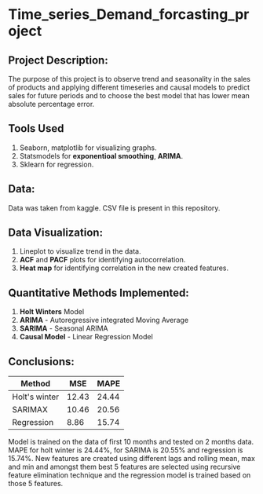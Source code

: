 # Time_series_Demand_forcasting_project
## Project Description:
The purpose of this project is to observe trend and seasonality in the sales of products and applying different timeseries and causal models to predict sales for future periods and to choose the best model that has lower mean absolute percentage error.

## Tools Used
1. Seaborn, matplotlib for visualizing graphs.
2. Statsmodels for **exponentioal smoothing**, **ARIMA**.
3. Sklearn for regression.

## Data:
Data was taken from kaggle. CSV file is present in this repository.

## Data Visualization:
1. Lineplot to visualize trend in the data.
2. **ACF** and **PACF** plots for identifying autocorrelation.
3. **Heat map** for identifying correlation in the new created features.

## Quantitative Methods Implemented:
1. **Holt Winters** Model
2. **ARIMA** - Autoregressive integrated Moving Average
3. **SARIMA** - Seasonal ARIMA
4. **Causal Model** - Linear Regression Model

## Conclusions:
| Method         | MSE     |MAPE|
| ----------- | ------- |--------|
| Holt's winter  | 12.43  |24.44|
| SARIMAX  | 10.46  | 20.56 |
| Regression | 8.86 | 15.74|

Model is trained on the data of first 10 months and tested on 2 months data. MAPE for holt winter is 24.44%, for SARIMA is 20.55% and regression is 15.74%. New features are created using different lags and rolling mean, max and min and amongst them best 5 features are selected using recursive feature elimination technique and the regression model is trained based on those 5 features.
